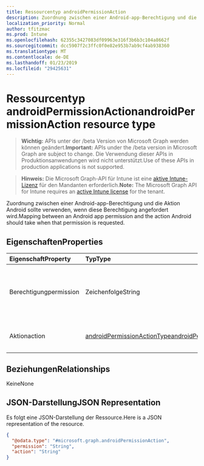 ```yaml
---
title: Ressourcentyp androidPermissionAction
description: Zuordnung zwischen einer Android-app-Berechtigung und die Aktion Android sollte verwenden, wenn diese Berechtigung angefordert wird.
localization_priority: Normal
author: tfitzmac
ms.prod: Intune
ms.openlocfilehash: 62355c3427083df09963e316f3b6b3c104a8662f
ms.sourcegitcommit: dcc5907f2c3ffc0f0e82e953b7ab9cf4ab938360
ms.translationtype: MT
ms.contentlocale: de-DE
ms.lasthandoff: 01/23/2019
ms.locfileid: "29425631"
---
```

# <a name="androidpermissionaction-resource-type"></a><span data-ttu-id="2f90f-103">Ressourcentyp androidPermissionAction</span><span class="sxs-lookup"><span data-stu-id="2f90f-103">androidPermissionAction resource type</span></span>

> <span data-ttu-id="2f90f-104">**Wichtig:** APIs unter der /beta Version von Microsoft Graph werden können geändert.</span><span class="sxs-lookup"><span data-stu-id="2f90f-104">**Important:** APIs under the /beta version in Microsoft Graph are subject to change.</span></span> <span data-ttu-id="2f90f-105">Die Verwendung dieser APIs in Produktionsanwendungen wird nicht unterstützt.</span><span class="sxs-lookup"><span data-stu-id="2f90f-105">Use of these APIs in production applications is not supported.</span></span>

> <span data-ttu-id="2f90f-106">**Hinweis:** Die Microsoft Graph-API für Intune ist eine [aktive Intune-Lizenz](https://go.microsoft.com/fwlink/?linkid=839381) für den Mandanten erforderlich.</span><span class="sxs-lookup"><span data-stu-id="2f90f-106">**Note:** The Microsoft Graph API for Intune requires an [active Intune license](https://go.microsoft.com/fwlink/?linkid=839381) for the tenant.</span></span>

<span data-ttu-id="2f90f-107">Zuordnung zwischen einer Android-app-Berechtigung und die Aktion Android sollte verwenden, wenn diese Berechtigung angefordert wird.</span><span class="sxs-lookup"><span data-stu-id="2f90f-107">Mapping between an Android app permission and the action Android should take when that permission is requested.</span></span>

## <a name="properties"></a><span data-ttu-id="2f90f-108">Eigenschaften</span><span class="sxs-lookup"><span data-stu-id="2f90f-108">Properties</span></span>
|<span data-ttu-id="2f90f-109">Eigenschaft</span><span class="sxs-lookup"><span data-stu-id="2f90f-109">Property</span></span>|<span data-ttu-id="2f90f-110">Typ</span><span class="sxs-lookup"><span data-stu-id="2f90f-110">Type</span></span>|<span data-ttu-id="2f90f-111">Beschreibung</span><span class="sxs-lookup"><span data-stu-id="2f90f-111">Description</span></span>|
|:---|:---|:---|
|<span data-ttu-id="2f90f-112">Berechtigung</span><span class="sxs-lookup"><span data-stu-id="2f90f-112">permission</span></span>|<span data-ttu-id="2f90f-113">Zeichenfolge</span><span class="sxs-lookup"><span data-stu-id="2f90f-113">String</span></span>|<span data-ttu-id="2f90f-114">In der Dokumentation zu offiziellen Android definierte Zeichenfolge Android Berechtigung.</span><span class="sxs-lookup"><span data-stu-id="2f90f-114">Android permission string, defined in the official Android documentation.</span></span>  <span data-ttu-id="2f90f-115">Beispiel für 'android.permission.READ_CONTACTS'.</span><span class="sxs-lookup"><span data-stu-id="2f90f-115">Example 'android.permission.READ_CONTACTS'.</span></span>|
|<span data-ttu-id="2f90f-116">Aktion</span><span class="sxs-lookup"><span data-stu-id="2f90f-116">action</span></span>|[<span data-ttu-id="2f90f-117">androidPermissionActionType</span><span class="sxs-lookup"><span data-stu-id="2f90f-117">androidPermissionActionType</span></span>](../resources/intune-apps-androidpermissionactiontype.md)|<span data-ttu-id="2f90f-118">Typ der Berechtigung Android-Aktion.</span><span class="sxs-lookup"><span data-stu-id="2f90f-118">Type of Android permission action.</span></span> <span data-ttu-id="2f90f-119">Mögliche Werte sind: `prompt`, `autoGrant` und `autoDeny`.</span><span class="sxs-lookup"><span data-stu-id="2f90f-119">Possible values are: `prompt`, `autoGrant`, `autoDeny`.</span></span>|

## <a name="relationships"></a><span data-ttu-id="2f90f-120">Beziehungen</span><span class="sxs-lookup"><span data-stu-id="2f90f-120">Relationships</span></span>
<span data-ttu-id="2f90f-121">Keine</span><span class="sxs-lookup"><span data-stu-id="2f90f-121">None</span></span>

## <a name="json-representation"></a><span data-ttu-id="2f90f-122">JSON-Darstellung</span><span class="sxs-lookup"><span data-stu-id="2f90f-122">JSON Representation</span></span>
<span data-ttu-id="2f90f-123">Es folgt eine JSON-Darstellung der Ressource.</span><span class="sxs-lookup"><span data-stu-id="2f90f-123">Here is a JSON representation of the resource.</span></span>
<!-- {
  "blockType": "resource",
  "@odata.type": "microsoft.graph.androidPermissionAction"
}
-->
``` json
{
  "@odata.type": "#microsoft.graph.androidPermissionAction",
  "permission": "String",
  "action": "String"
}
```




